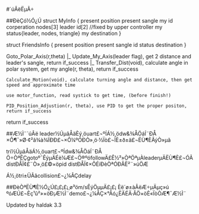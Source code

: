 #´úÂëËµÃ÷

##ÐèÇó½Ó¿Ú
struct MyInfo
{
  present position
  present sangle
  my id
  corperation nodes[3]
  leader id[2] //fixed by upper controller
  my status{leader, nodes, triangle}
  my destination
}

struct FriendsInfo
{
  present position
  present sangle
  id
  status
  destination
}

Goto_Polar_Axis(r,theta)
|_
    Update_My_Axis(leader flag), get 2 distance and leader's sangle, return if_success
    |_
      Transfer_Dist(void), calculate angle in polar system, get my angle(r, theta), return if_success

    Calculate_Motion(void), calculate turning angle and distance, then get speed and approximate time

    use motor_function, read systick to get time, (before finish!)

    PID_Position_Adjustion(r, theta), use PID to get the proper positon, return if_success

return if_success

##Æ½Ì¨´úÂë
leader½ÚµãÅäÈý¸öuart£¬ºÍÁ½¸ödw&¾ÅÖáÍ¨ÐÅ
×Ô¶¯»Ø·¢²â¾à¾ÍÐÐ£¬×Ô¼ºÓÐÒ»¸ö·½Ïò£¬ÏÈ±ð±ä£¬ËÙ¶ÈÂýÒ»µã

tri½ÚµãÅäÁ½¸öuart£¬ºÍdw&¾ÅÖáÍ¨ÐÅ
Ö÷ÒªÊÇgotoº¯ÊýµÄÉè¼Æ£¬Ö®ºófollowÄ£Ê½²»ÒªÖªµÀleaderµÄËÙ¶È£¬ÓÃdistÐÅÏ¢£¨Ò»¸ö£©×öpid
distÐÅÏ¢×ÔÉíÐèÒªÓÐÂË²¨»úÖÆ

Á½¸ötri±ÜÃâcollision£¬¿¼ÂÇdelay

##ÐèÒªËÙ¶È½Ó¿Ú£¡£¡£¡¸ø³öm/sÊýÖµµÄ£¡£¡
Èë´ø±àÂëÆ÷µÄµç»ú
ºóÆÚ£¬Èç¹û²»×öÐ¡Æ½Ì¨demo£¬¿¼ÂÇ×°Âó¿ËÄÉÄ·ÂÖ×öÈ«ÏòÒÆ¶¯Æ½Ì¨

Updated by haldak 3.3
